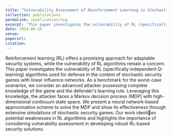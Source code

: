 ```yaml
---
title: "Vulnerability Assessment of Reinforcement Learning in Stochastic Security Games"
collection: publications
permalink: /publication/ssg
excerpt: 'This paper investigates the vulnerability of RL (specifically independent Q-learning) algorithms used for defense in the context of stochastic security games with linear influence networks.'
date: 2024-06-24
venue: 
paperurl: 
citation: 
---
```

Reinforcement learning (RL) offers a promising approach for adaptable security systems, while the vulnerability of RL algorithms remain a concern. This paper investigates the vulnerability of RL (specifically independent Q-learning) algorithms used for defense in the context of stochastic security games with linear influence networks. As a benchmark for the worst-case scenarios, we consider an advanced attacker possessing complete knowledge of the game and the defender's learning rule. Leveraging this knowledge, the attacker faces a Markov decision process (MDP) with high-dimensional continuum state space. We present a neural network-based approximation scheme to solve the MDP and show its effectiveness through extensive simulations of stochastic security games. Our work identies potential weaknesses in RL algorithms and highlights the importance of considering vulnerability assessment in developing robust RL-based security solutions.
